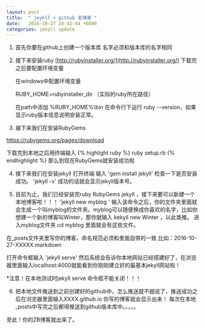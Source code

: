 ```yaml
---
layout: post
title:  " jeykll + github 发博客 "
date:   2016-10-27 20:42:44 +0800
categories: jekyll update
---
```


1. 首先你要在github上创建一个版本库
名字必须和版本库的名字相同
2. 接下来安装ruby
[http://rubyinstaller.org/](http://rubyinstaller.org/)
下载完之后要配置环境变量

    在windows中配置环境变量

    RUBY_HOME=rubyinstaller_dir （实际的ruby所在路径）

    在path中添加 %RUBY_HOME%\bin
在命令行下运行 ruby --version，如果显示ruby版本信息说明安装正常。
3. 接下来我们在安装RubyGems

https://rubygems.org/pages/download

下载完到本地之后用终端输入
{% highlight ruby %}
ruby setup.rb
{% endhighlight %}
那么到现在RubyGems就安装成功啦

4. 接下来我们在安装jekyll
打开终端 输入
'gem install jekyll'
检查一下是否安装成功。
'jekyll -v'
成功的话就会显示jekyll版本号。

5. 目前为止，我们已经安装完ruby RubyGems jekyll ，接下来要可以新建一个本地博客啦！！！
'jekyll new myblog '
输入该命令之后，你的文件夹里面就会生成一个叫myblog的文件夹。myblog可以随便换成你喜欢的名字，比如你想建一个新的博客叫Winter，那你就输入 kekyll new Winter ，以此类推。
进入myblog文件夹 cd myblog
里面就会有这些文件。

在_posts文件夹里写你的博客，命名规范必须和里面自带的一致 比如：2016-10-27-XXXXX.markdown

打开命令框输入
'jekyll serve'
然后系统会告诉你本地网站已经搭建好了，在浏览器里面输入localhost:4000就能看到你刚刚建立好的最基本jekyll网站啦！

*注意！在本地测试时jekyll serve 命令框不能关闭！！！

6.  把本地文件推送到之前创建好的github中，怎么推送就不细说了，推送成功之后在浏览器里面输入XXXX.github.io 你写的博客就会显示出来！
每次在本地_posts中写完之后都得推送到github版本库中。。。。。

至此！你的ZB博客就出来了。
